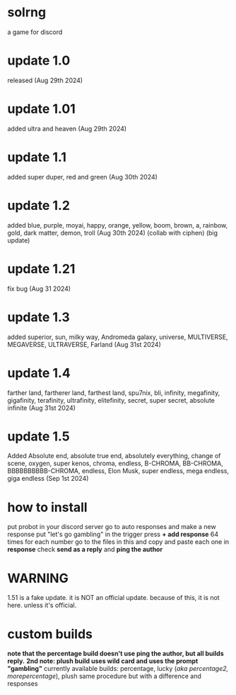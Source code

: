 # solrng
a game for discord

# update 1.0
released (Aug 29th 2024)
# update 1.01
added ultra and heaven (Aug 29th 2024)
# update 1.1 
added super duper, red and  green (Aug 30th 2024)
# update 1.2
added blue, purple, moyai, happy, orange, yellow, boom, brown, a, rainbow, gold, dark matter, demon, troll (Aug 30th 2024) (collab with ciphen) (big update)
# update 1.21
fix bug (Aug 31 2024)
# update 1.3
added superior, sun, milky way, Andromeda galaxy, universe, MULTIVERSE, MEGAVERSE, ULTRAVERSE, Farland (Aug 31st 2024)
# update 1.4
farther land, fartherer land, farthest land, spu7nix, bli, infinity, megafinity, gigafinity, terafinity, ultrafinity, elitefinity, secret, super secret, absolute infinite (Aug 31st 2024)
# update 1.5
Added Absolute end, absolute true end, absolutely everything, change of scene, oxygen, super kenos, chroma, endless, B-CHROMA, BB-CHROMA, BBBBBBBBBB-CHROMA, endless, Elon Musk, super endless, mega endless, giga endless (Sep 1st 2024)

# how to install
put probot in your discord server
go to auto responses and make a new response
put "let's go gambling" in the trigger
press **+ add response** 64 times
for each number go to the files in this and copy and paste each one in **response**
check **send as a reply** and **ping the author**

# WARNING
1.51 is a fake update. it is NOT an official update. because of this, it is not here. unless it's official.

# custom builds
**note that the percentage build doesn't use ping the author, but all builds reply.**
**2nd note: plush build uses wild card and uses the prompt "gambling"**
currently available builds: percentage, lucky (*aka percentage2, morepercentage*), plush
same procedure but with a difference and responses
